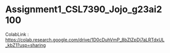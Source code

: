 # Assignment1_CSL7390_Jojo_g23ai2100

ColabLink : https://colab.research.google.com/drive/1D0cDuhVmP_8bZIZpDj7aLRTdxUL_kbZ1?usp=sharing
